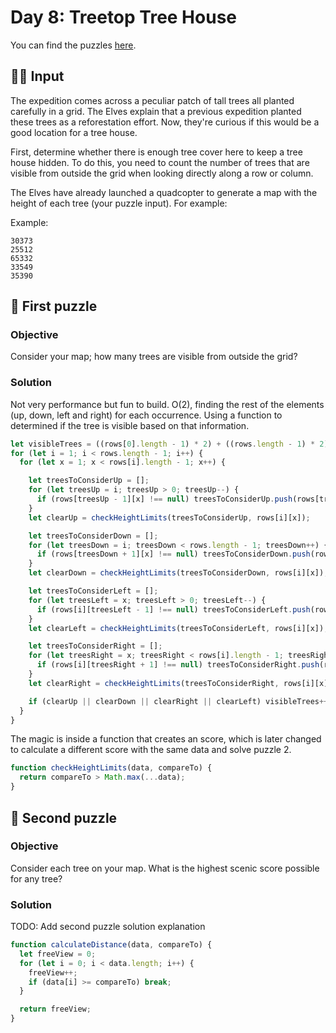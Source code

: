 # Day 8: Treetop Tree House

You can find the puzzles [here](https://adventofcode.com/2022/day/8).

## ✍🏼 Input

The expedition comes across a peculiar patch of tall trees all planted carefully in a grid. The Elves explain that a previous expedition planted these trees as a reforestation effort. Now, they're curious if this would be a good location for a tree house.

First, determine whether there is enough tree cover here to keep a tree house hidden. To do this, you need to count the number of trees that are visible from outside the grid when looking directly along a row or column.

The Elves have already launched a quadcopter to generate a map with the height of each tree (your puzzle input). For example:

Example:

```text
30373
25512
65332
33549
35390
```

## 🧩 First puzzle

### Objective

Consider your map; how many trees are visible from outside the grid?

### Solution

Not very performance but fun to build. O(2), finding the rest of the elements (up, down, left and right) for each occurrence.
Using a function to determined if the tree is visible based on that information.

```js
let visibleTrees = ((rows[0].length - 1) * 2) + ((rows.length - 1) * 2);
for (let i = 1; i < rows.length - 1; i++) {
  for (let x = 1; x < rows[i].length - 1; x++) {

    let treesToConsiderUp = [];
    for (let treesUp = i; treesUp > 0; treesUp--) {
      if (rows[treesUp - 1][x] !== null) treesToConsiderUp.push(rows[treesUp - 1][x]);
    }
    let clearUp = checkHeightLimits(treesToConsiderUp, rows[i][x]);

    let treesToConsiderDown = [];
    for (let treesDown = i; treesDown < rows.length - 1; treesDown++) {
      if (rows[treesDown + 1][x] !== null) treesToConsiderDown.push(rows[treesDown + 1][x]);
    }
    let clearDown = checkHeightLimits(treesToConsiderDown, rows[i][x]);

    let treesToConsiderLeft = [];
    for (let treesLeft = x; treesLeft > 0; treesLeft--) {
      if (rows[i][treesLeft - 1] !== null) treesToConsiderLeft.push(rows[i][treesLeft - 1]);
    }
    let clearLeft = checkHeightLimits(treesToConsiderLeft, rows[i][x]);

    let treesToConsiderRight = [];
    for (let treesRight = x; treesRight < rows[i].length - 1; treesRight++) {
      if (rows[i][treesRight + 1] !== null) treesToConsiderRight.push(rows[i][treesRight + 1]);
    }
    let clearRight = checkHeightLimits(treesToConsiderRight, rows[i][x]);

    if (clearUp || clearDown || clearRight || clearLeft) visibleTrees++;
  }
}
```
The magic is inside a function that creates an score, which is later changed to calculate a different score with the same data and solve puzzle 2.

```js
function checkHeightLimits(data, compareTo) {
  return compareTo > Math.max(...data);
}
```

## 🧩 Second puzzle

### Objective

Consider each tree on your map. What is the highest scenic score possible for any tree?

### Solution

TODO: Add second puzzle solution explanation

```js
function calculateDistance(data, compareTo) {
  let freeView = 0;
  for (let i = 0; i < data.length; i++) {
    freeView++;
    if (data[i] >= compareTo) break;
  }

  return freeView;
}
```
